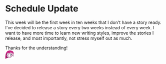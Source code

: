 # Schedule Update

This week will be the first week in ten weeks that I don't have a story ready. I've decided to release a story every two weeks instead of every week. I want to have more time to learn new writing styles, improve the stories I release, and most importantly, not stress myself out as much.

Thanks for the understanding!  
![:pinkiecrazy:](../../ponies/emotes/pinkiecrazy.png)
